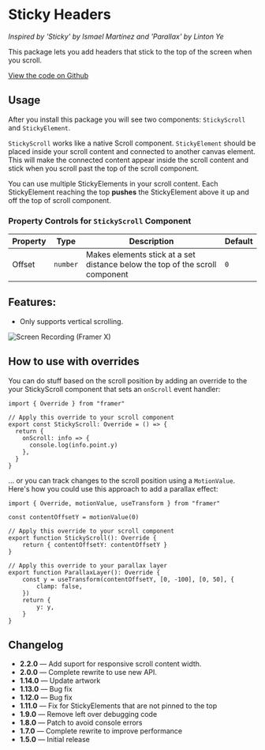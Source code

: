 # Sticky Headers

_Inspired by 'Sticky' by Ismael Martínez and 'Parallax' by Linton Ye_

This package lets you add headers that stick to the top of the screen when you scroll.

[View the code on Github](https://github.com/perrysmotors/sticky-headers.framerfx)

## Usage

After you install this package you will see two components: `StickyScroll` and `StickyElement`.

`StickyScroll` works like a native Scroll component.
`StickyElement` should be placed inside your scroll content and connected to another canvas element. This will make the connected content appear inside the scroll content and stick when you scroll past the top of the scroll component.

You can use multiple StickyElements in your scroll content. Each StickyElement reaching the top **pushes** the StickyElement above it up and off the top of scroll component.

### Property Controls for `StickyScroll` Component

| Property | Type | Description | Default |
| --- | --- | --- | --- |
| Offset | `number` | Makes elements stick at a set distance below the top of the scroll component | `0` |

## Features:

- Only supports vertical scrolling.

![Screen Recording (Framer X)](https://user-images.githubusercontent.com/12557727/54369321-a3808800-466d-11e9-8b50-4f245ac8075b.gif)

## How to use with overrides

You can do stuff based on the scroll position by adding an override to the your StickyScroll component that sets an `onScroll` event handler:

```
import { Override } from "framer"

// Apply this override to your scroll component
export const StickyScroll: Override = () => {
  return {
    onScroll: info => {
      console.log(info.point.y)
    },
  }
}
```

... or you can track changes to the scroll position using a `MotionValue`. Here's how you could use this approach to add a parallax effect:

```
import { Override, motionValue, useTransform } from "framer"

const contentOffsetY = motionValue(0)

// Apply this override to your scroll component
export function StickyScroll(): Override {
    return { contentOffsetY: contentOffsetY }
}

// Apply this override to your parallax layer
export function ParallaxLayer(): Override {
    const y = useTransform(contentOffsetY, [0, -100], [0, 50], {
        clamp: false,
    })
    return {
        y: y,
    }
}
```

## Changelog

- **2.2.0** — Add suport for responsive scroll content width.
- **2.0.0** — Complete rewrite to use new API.
- **1.14.0** — Update artwork
- **1.13.0** — Bug fix
- **1.12.0** — Bug fix
- **1.11.0** — Fix for StickyElements that are not pinned to the top
- **1.9.0** — Remove left over debugging code
- **1.8.0** — Patch to avoid console errors
- **1.7.0** — Complete rewrite to improve performance
- **1.5.0** — Initial release